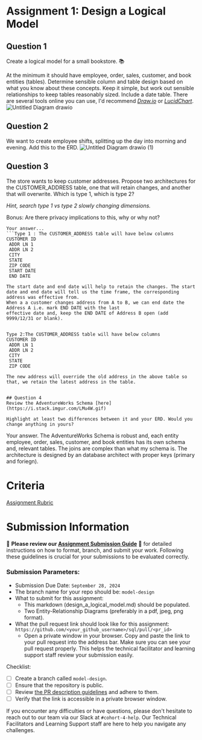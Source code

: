 # Assignment 1: Design a Logical Model

## Question 1
Create a logical model for a small bookstore. 📚

At the minimum it should have employee, order, sales, customer, and book entities (tables). Determine sensible column and table design based on what you know about these concepts. Keep it simple, but work out sensible relationships to keep tables reasonably sized. Include a date table. There are several tools online you can use, I'd recommend [_Draw.io_](https://www.drawio.com/) or [_LucidChart_](https://www.lucidchart.com/pages/).
![Untitled Diagram drawio](https://github.com/user-attachments/assets/3159ab46-dcef-45ca-987e-21e97c3822ac)

## Question 2
We want to create employee shifts, splitting up the day into morning and evening. Add this to the ERD.
![Untitled Diagram drawio (1)](https://github.com/user-attachments/assets/26637dfd-c679-43f4-9163-85b01f83dfce)


## Question 3
The store wants to keep customer addresses. Propose two architectures for the CUSTOMER_ADDRESS table, one that will retain changes, and another that will overwrite. Which is type 1, which is type 2?

_Hint, search type 1 vs type 2 slowly changing dimensions._

Bonus: Are there privacy implications to this, why or why not?
```
Your answer...
```Type 1 : The CUSTOMER_ADDRESS table will have below columns
CUSTOMER ID
 ADDR LN 1
 ADDR LN 2
 CITY
 STATE
 ZIP CODE
 START DATE
 END DATE

The start date and end date will help to retain the changes. The start date and end date will tell us the time frame, the corresponding address was effective from.
When a a customer changes address from A to B, we can end date the Address A i.e. mark END DATE with the last 
effective date and, keep the END DATE of Address B open (add 9999/12/31 or blank).


Type 2:The CUSTOMER_ADDRESS table will have below columns
CUSTOMER ID
 ADDR LN 1
 ADDR LN 2
 CITY
 STATE
 ZIP CODE

The new address will override the old address in the above table so that, we retain the latest address in the table.


## Question 4
Review the AdventureWorks Schema [here](https://i.stack.imgur.com/LMu4W.gif)

Highlight at least two differences between it and your ERD. Would you change anything in yours?
```
Your answer.
The AdventureWorks Schema is robust and, each entity employee, order, sales, customer, and book entities has its own schema and, relevant tables.
The joins are complex than what my schema is. The architecture is designed by an database architect with proper keys (primary and foriegn).


# Criteria

[Assignment Rubric](./assignment_rubric.md)

# Submission Information

🚨 **Please review our [Assignment Submission Guide](https://github.com/UofT-DSI/onboarding/blob/main/onboarding_documents/submissions.md)** 🚨 for detailed instructions on how to format, branch, and submit your work. Following these guidelines is crucial for your submissions to be evaluated correctly.

### Submission Parameters:
* Submission Due Date: `September 28, 2024`
* The branch name for your repo should be: `model-design`
* What to submit for this assignment:
    * This markdown (design_a_logical_model.md) should be populated.
    * Two Entity-Relationship Diagrams (preferably in a pdf, jpeg, png format).
* What the pull request link should look like for this assignment: `https://github.com/<your_github_username>/sql/pull/<pr_id>`
    * Open a private window in your browser. Copy and paste the link to your pull request into the address bar. Make sure you can see your pull request properly. This helps the technical facilitator and learning support staff review your submission easily.

Checklist:
- [ ] Create a branch called `model-design`.
- [ ] Ensure that the repository is public.
- [ ] Review [the PR description guidelines](https://github.com/UofT-DSI/onboarding/blob/main/onboarding_documents/submissions.md#guidelines-for-pull-request-descriptions) and adhere to them.
- [ ] Verify that the link is accessible in a private browser window.

If you encounter any difficulties or have questions, please don't hesitate to reach out to our team via our Slack at `#cohort-4-help`. Our Technical Facilitators and Learning Support staff are here to help you navigate any challenges.
